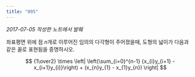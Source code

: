 ```yaml
---
title: "005"
---
```


*2017-07-05 작성한 노트에서 발췌*

좌표평면 위에 점 $n$개로 이루어진 임의의 다각형이 주어졌을때, 도형의 넓이가 다음과 같은 꼴로 표현됨을 증명하시오.

$$
{1\over2} \times \left| \left(\sum_{i=0}^{n-1} {x_{i}y_{i+1} - x_{i+1}y_{i}}\right) + (x_{n}y_{1} - x_{1}y_{n}) \right|
$$